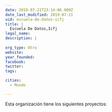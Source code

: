 ```yaml
---
date: 2019-07-21T23:14:06.000Z
date_last_modified: 2019-07-21
uid: escuela-de-datos-icfj
title: |
  Escuela De Datos,Icfj
legal_name: 
description: |
  
org_type: Otro
website: 
year_founded: 
facebook: 
twitter: 
tags:

cities: 
  - Mundo

---
```


Esta organización tiene los siguientes proyectos:



